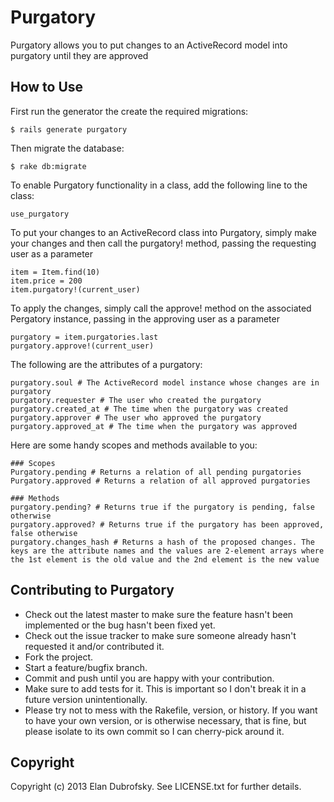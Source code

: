 # Purgatory

Purgatory allows you to put changes to an ActiveRecord model into purgatory until they are approved

## How to Use

First run the generator the create the required migrations:

    $ rails generate purgatory

Then migrate the database:

    $ rake db:migrate

To enable Purgatory functionality in a class, add the following line to the class:

    use_purgatory

To put your changes to an ActiveRecord class into Purgatory, simply make your changes and then call the purgatory! method, passing the requesting user as a parameter

    item = Item.find(10)
    item.price = 200
    item.purgatory!(current_user)

To apply the changes, simply call the approve! method on the associated Pergatory instance, passing in the approving user as a parameter

    purgatory = item.purgatories.last
    purgatory.approve!(current_user)

The following are the attributes of a purgatory:

    purgatory.soul # The ActiveRecord model instance whose changes are in purgatory
    purgatory.requester # The user who created the purgatory
    purgatory.created_at # The time when the purgatory was created
    purgatory.approver # The user who approved the purgatory
    purgatory.approved_at # The time when the purgatory was approved

Here are some handy scopes and methods available to you:

    ### Scopes
    Purgatory.pending # Returns a relation of all pending purgatories
    Purgatory.approved # Returns a relation of all approved purgatories

    ### Methods
    purgatory.pending? # Returns true if the purgatory is pending, false otherwise
    purgatory.approved? # Returns true if the purgatory has been approved, false otherwise
    purgatory.changes_hash # Returns a hash of the proposed changes. The keys are the attribute names and the values are 2-element arrays where the 1st element is the old value and the 2nd element is the new value

## Contributing to Purgatory
 
* Check out the latest master to make sure the feature hasn't been implemented or the bug hasn't been fixed yet.
* Check out the issue tracker to make sure someone already hasn't requested it and/or contributed it.
* Fork the project.
* Start a feature/bugfix branch.
* Commit and push until you are happy with your contribution.
* Make sure to add tests for it. This is important so I don't break it in a future version unintentionally.
* Please try not to mess with the Rakefile, version, or history. If you want to have your own version, or is otherwise necessary, that is fine, but please isolate to its own commit so I can cherry-pick around it.

## Copyright

Copyright (c) 2013 Elan Dubrofsky. See LICENSE.txt for
further details.

